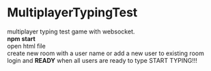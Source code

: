 # MultiplayerTypingTest
multiplayer typing test game with websocket.
<br/>
<b>npm start</b>
<br/>
open html file
<br/>
create new room with a user name or add a new user to existing room
<br/>
login and <b>READY</b> when all users are ready to type
START TYPING!!!
